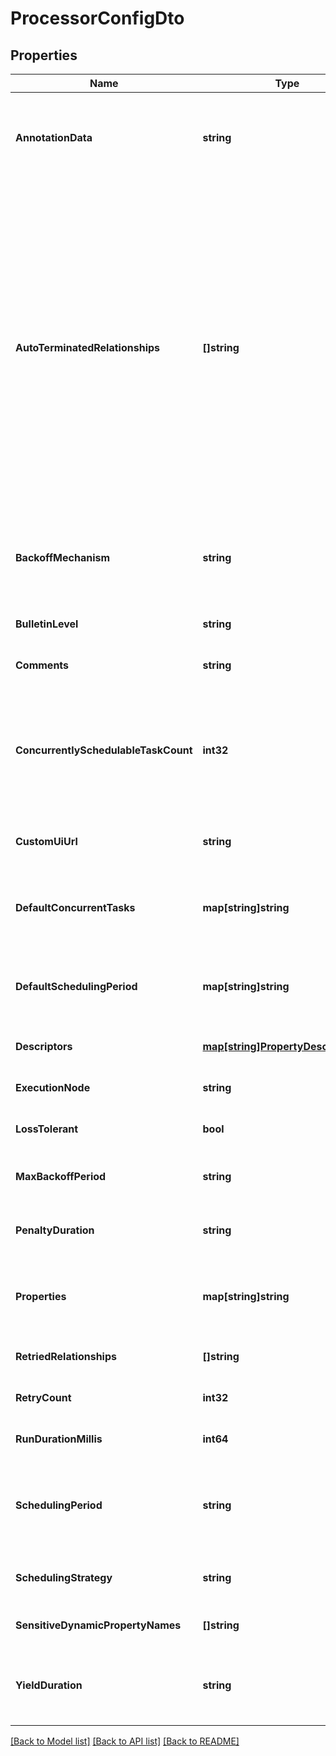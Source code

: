 # ProcessorConfigDto

## Properties
Name | Type | Description | Notes
------------ | ------------- | ------------- | -------------
**AnnotationData** | **string** | The annotation data for the processor used to relay configuration between a custom UI and the procesosr. | [optional] [default to null]
**AutoTerminatedRelationships** | **[]string** | The names of all relationships that cause a flow file to be terminated if the relationship is not connected elsewhere. This property differs from the &#x27;isAutoTerminate&#x27; property of the RelationshipDTO in that the RelationshipDTO is meant to depict the current configuration, whereas this property can be set in a DTO when updating a Processor in order to change which Relationships should be auto-terminated. | [optional] [default to null]
**BackoffMechanism** | **string** | Determines whether the FlowFile should be penalized or the processor should be yielded between retries. | [optional] [default to null]
**BulletinLevel** | **string** | The level at which the processor will report bulletins. | [optional] [default to null]
**Comments** | **string** | The comments for the processor. | [optional] [default to null]
**ConcurrentlySchedulableTaskCount** | **int32** | The number of tasks that should be concurrently schedule for the processor. If the processor doesn&#x27;t allow parallol processing then any positive input will be ignored. | [optional] [default to null]
**CustomUiUrl** | **string** | The URL for the processor&#x27;s custom configuration UI if applicable. | [optional] [default to null]
**DefaultConcurrentTasks** | **map[string]string** | Maps default values for concurrent tasks for each applicable scheduling strategy. | [optional] [default to null]
**DefaultSchedulingPeriod** | **map[string]string** | Maps default values for scheduling period for each applicable scheduling strategy. | [optional] [default to null]
**Descriptors** | [**map[string]PropertyDescriptorDto**](PropertyDescriptorDTO.md) | Descriptors for the processor&#x27;s properties. | [optional] [default to null]
**ExecutionNode** | **string** | Indicates the node where the process will execute. | [optional] [default to null]
**LossTolerant** | **bool** | Whether the processor is loss tolerant. | [optional] [default to null]
**MaxBackoffPeriod** | **string** | Maximum amount of time to be waited during a retry period. | [optional] [default to null]
**PenaltyDuration** | **string** | The amount of time that is used when the process penalizes a flowfile. | [optional] [default to null]
**Properties** | **map[string]string** | The properties for the processor. Properties whose value is not set will only contain the property name. | [optional] [default to null]
**RetriedRelationships** | **[]string** | All the relationships should be retried. | [optional] [default to null]
**RetryCount** | **int32** | Overall number of retries. | [optional] [default to null]
**RunDurationMillis** | **int64** | The run duration for the processor in milliseconds. | [optional] [default to null]
**SchedulingPeriod** | **string** | The frequency with which to schedule the processor. The format of the value will depend on th value of schedulingStrategy. | [optional] [default to null]
**SchedulingStrategy** | **string** | Indicates how the processor should be scheduled to run. | [optional] [default to null]
**SensitiveDynamicPropertyNames** | **[]string** | Set of sensitive dynamic property names | [optional] [default to null]
**YieldDuration** | **string** | The amount of time that must elapse before this processor is scheduled again after yielding. | [optional] [default to null]

[[Back to Model list]](../README.md#documentation-for-models) [[Back to API list]](../README.md#documentation-for-api-endpoints) [[Back to README]](../README.md)

